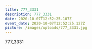 ```yaml
---
title: 777_3331
description: 777_3331
date: 2020-10-07T12:52:25.107Z
event_date: 2020-10-07T12:52:25.127Z
picture: /images/uploads/777_3331.jpg
---
```

777_3331
